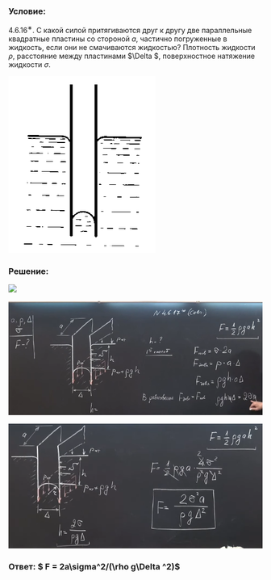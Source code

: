 ###  Условие:

$4.6.16^{∗}.$ С какой силой притягиваются друг к другу две параллельные квадратные пластины со стороной $a$, частично погруженные в жидкость, если они не смачиваются жидкостью? Плотность жидкости $\rho$, расстояние между пластинами $\Delta $, поверхностное натяжение жидкости $\sigma$.

![К задаче $4.6.16$|291x351, 25%](../../img/4.6.16/4.6.16.png)

###  Решение:

![](https://www.youtube.com/embed/5RXP6pWBqc4)

![|798x357, 67%](../../img/4.6.16/01.png)

![|680x334, 67%](../../img/4.6.16/02.png)

###  Ответ: $ F = 2a\sigma^2/(\rho g\Delta ^2)$